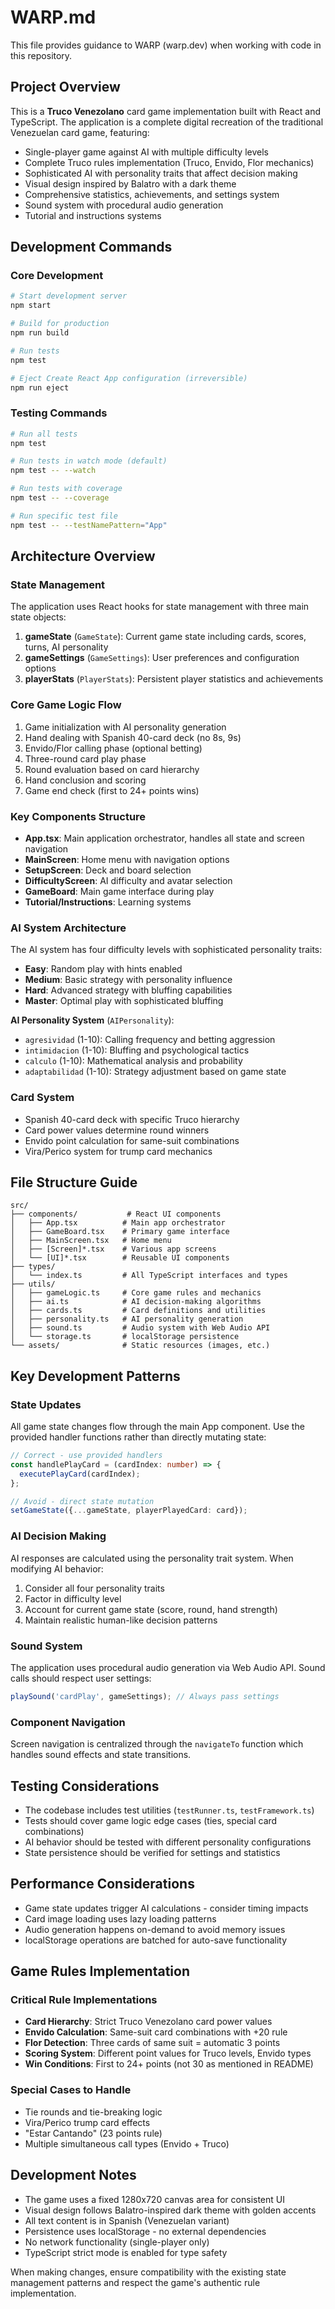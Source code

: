 # WARP.md

This file provides guidance to WARP (warp.dev) when working with code in this repository.

## Project Overview

This is a **Truco Venezolano** card game implementation built with React and TypeScript. The application is a complete digital recreation of the traditional Venezuelan card game, featuring:

- Single-player game against AI with multiple difficulty levels
- Complete Truco rules implementation (Truco, Envido, Flor mechanics)
- Sophisticated AI with personality traits that affect decision making
- Visual design inspired by Balatro with a dark theme
- Comprehensive statistics, achievements, and settings system
- Sound system with procedural audio generation
- Tutorial and instructions systems

## Development Commands

### Core Development
```bash
# Start development server
npm start

# Build for production
npm run build

# Run tests
npm test

# Eject Create React App configuration (irreversible)
npm run eject
```

### Testing Commands
```bash
# Run all tests
npm test

# Run tests in watch mode (default)
npm test -- --watch

# Run tests with coverage
npm test -- --coverage

# Run specific test file
npm test -- --testNamePattern="App"
```

## Architecture Overview

### State Management
The application uses React hooks for state management with three main state objects:

1. **gameState** (`GameState`): Current game state including cards, scores, turns, AI personality
2. **gameSettings** (`GameSettings`): User preferences and configuration options
3. **playerStats** (`PlayerStats`): Persistent player statistics and achievements

### Core Game Logic Flow
1. Game initialization with AI personality generation
2. Hand dealing with Spanish 40-card deck (no 8s, 9s)
3. Envido/Flor calling phase (optional betting)
4. Three-round card play phase
5. Round evaluation based on card hierarchy
6. Hand conclusion and scoring
7. Game end check (first to 24+ points wins)

### Key Components Structure

- **App.tsx**: Main application orchestrator, handles all state and screen navigation
- **MainScreen**: Home menu with navigation options
- **SetupScreen**: Deck and board selection
- **DifficultyScreen**: AI difficulty and avatar selection
- **GameBoard**: Main game interface during play
- **Tutorial/Instructions**: Learning systems

### AI System Architecture

The AI system has four difficulty levels with sophisticated personality traits:

- **Easy**: Random play with hints enabled
- **Medium**: Basic strategy with personality influence
- **Hard**: Advanced strategy with bluffing capabilities
- **Master**: Optimal play with sophisticated bluffing

**AI Personality System** (`AIPersonality`):
- `agresividad` (1-10): Calling frequency and betting aggression
- `intimidacion` (1-10): Bluffing and psychological tactics
- `calculo` (1-10): Mathematical analysis and probability
- `adaptabilidad` (1-10): Strategy adjustment based on game state

### Card System
- Spanish 40-card deck with specific Truco hierarchy
- Card power values determine round winners
- Envido point calculation for same-suit combinations
- Vira/Perico system for trump card mechanics

## File Structure Guide

```
src/
├── components/           # React UI components
│   ├── App.tsx          # Main app orchestrator
│   ├── GameBoard.tsx    # Primary game interface
│   ├── MainScreen.tsx   # Home menu
│   ├── [Screen]*.tsx    # Various app screens
│   └── [UI]*.tsx        # Reusable UI components
├── types/
│   └── index.ts         # All TypeScript interfaces and types
├── utils/
│   ├── gameLogic.ts     # Core game rules and mechanics
│   ├── ai.ts            # AI decision-making algorithms
│   ├── cards.ts         # Card definitions and utilities
│   ├── personality.ts   # AI personality generation
│   ├── sound.ts         # Audio system with Web Audio API
│   └── storage.ts       # localStorage persistence
└── assets/              # Static resources (images, etc.)
```

## Key Development Patterns

### State Updates
All game state changes flow through the main App component. Use the provided handler functions rather than directly mutating state:

```typescript
// Correct - use provided handlers
const handlePlayCard = (cardIndex: number) => {
  executePlayCard(cardIndex);
};

// Avoid - direct state mutation
setGameState({...gameState, playerPlayedCard: card});
```

### AI Decision Making
AI responses are calculated using the personality trait system. When modifying AI behavior:

1. Consider all four personality traits
2. Factor in difficulty level
3. Account for current game state (score, round, hand strength)
4. Maintain realistic human-like decision patterns

### Sound System
The application uses procedural audio generation via Web Audio API. Sound calls should respect user settings:

```typescript
playSound('cardPlay', gameSettings); // Always pass settings
```

### Component Navigation
Screen navigation is centralized through the `navigateTo` function which handles sound effects and state transitions.

## Testing Considerations

- The codebase includes test utilities (`testRunner.ts`, `testFramework.ts`)
- Tests should cover game logic edge cases (ties, special card combinations)
- AI behavior should be tested with different personality configurations
- State persistence should be verified for settings and statistics

## Performance Considerations

- Game state updates trigger AI calculations - consider timing impacts
- Card image loading uses lazy loading patterns
- Audio generation happens on-demand to avoid memory issues
- localStorage operations are batched for auto-save functionality

## Game Rules Implementation

### Critical Rule Implementations
- **Card Hierarchy**: Strict Truco Venezolano card power values
- **Envido Calculation**: Same-suit card combinations with +20 rule
- **Flor Detection**: Three cards of same suit = automatic 3 points
- **Scoring System**: Different point values for Truco levels, Envido types
- **Win Conditions**: First to 24+ points (not 30 as mentioned in README)

### Special Cases to Handle
- Tie rounds and tie-breaking logic
- Vira/Perico trump card effects
- "Estar Cantando" (23 points rule)
- Multiple simultaneous call types (Envido + Truco)

## Development Notes

- The game uses a fixed 1280x720 canvas area for consistent UI
- Visual design follows Balatro-inspired dark theme with golden accents
- All text content is in Spanish (Venezuelan variant)
- Persistence uses localStorage - no external dependencies
- No network functionality (single-player only)
- TypeScript strict mode is enabled for type safety

When making changes, ensure compatibility with the existing state management patterns and respect the game's authentic rule implementation.

